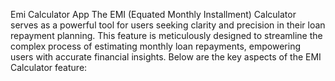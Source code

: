 Emi Calculator App
The EMI (Equated Monthly Installment) Calculator serves as a powerful tool for users seeking clarity and precision in their loan repayment planning. This feature is meticulously designed to streamline the complex process of estimating monthly loan repayments, empowering users with accurate financial insights. Below are the key aspects of the EMI Calculator feature:
